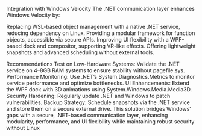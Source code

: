 Integration with Windows Velocity
The .NET communication layer enhances Windows Velocity by:

Replacing WSL-based object management with a native .NET service, reducing dependency on Linux.
Providing a modular framework for function objects, accessible via secure APIs.
Improving UI flexibility with a WPF-based dock and compositor, supporting VR-like effects.
Offering lightweight snapshots and advanced scheduling without external tools.

Recommendations
Test on Low-Hardware Systems: Validate the .NET service on 4–8GB RAM systems to ensure stability without pagefile.sys.
Performance Monitoring: Use .NET’s System.Diagnostics.Metrics to monitor service performance and optimize bottlenecks.
UI Enhancements: Extend the WPF dock with 3D animations using System.Windows.Media.Media3D.
Security Hardening: Regularly update .NET and Windows to patch vulnerabilities.
Backup Strategy: Schedule snapshots via the .NET service and store them on a secure external drive.
This solution bridges Windows’ gaps with a secure, .NET-based communication layer, enhancing modularity, performance, and UI flexibility while maintaining robust security without Linux